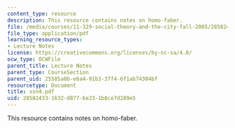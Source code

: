 ```yaml
---
content_type: resource
description: This resource contains notes on homo-faber.
file: /media/courses/11-329-social-theory-and-the-city-fall-2005/285824331632d8776e231b8ce7d289e5_ssn4.pdf
file_type: application/pdf
learning_resource_types:
- Lecture Notes
license: https://creativecommons.org/licenses/by-nc-sa/4.0/
ocw_type: OCWFile
parent_title: Lecture Notes
parent_type: CourseSection
parent_uid: 25585a0b-e6a4-91b3-37f4-6f1ab74304bf
resourcetype: Document
title: ssn4.pdf
uid: 28582433-1632-d877-6e23-1b8ce7d289e5
---
```

This resource contains notes on homo-faber.